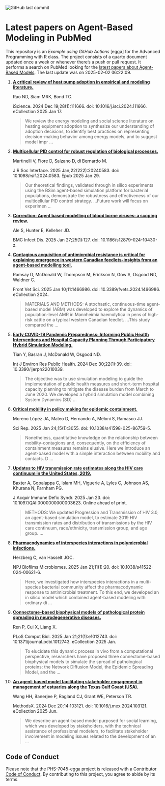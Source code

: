 ![GitHub last
commit](https://img.shields.io/github/last-commit/UofUEpiBio/PHS-7045-egga.png)

# Latest papers on Agent-Based Modeling in PubMed

This repository is an *Example using GitHub Actions* \[egga\] for the
Advanced Programming with R class. The project consists of a quarto
document updated once a week or whenever there’s a push or pull request.
It performs a search on PubMed looking for the <a
href="https://pubmed.ncbi.nlm.nih.gov/?term=agent-based+model&amp;sort=date"
target="_blank">latest papers about Agent-Based Models</a>. The last
update was on 2025-02-02 06:22:09.

<div class="cell">

</div>

1.  [**A critical review of heat pump adoption in empirical and modeling
    literature.**](https://pubmed.ncbi.nlm.nih.gov/39886473/)

    Rao ND, Siam MRK, Bond TC.

    iScience. 2024 Dec 19;28(1):111666. doi: 10.1016/j.isci.2024.111666.
    eCollection 2025 Jan 17.

    > We review the energy modeling and social science literature on
    > heating equipment adoption to synthesize our understanding of
    > adoption decisions, to identify best practices on representing
    > decision-making behavior among energy models, and to suggest model
    > impr …

2.  [**Multicellular PID control for robust regulation of biological
    processes.**](https://pubmed.ncbi.nlm.nih.gov/39876792/)

    Martinelli V, Fiore D, Salzano D, di Bernardo M.

    J R Soc Interface. 2025 Jan;22(222):20240583. doi:
    10.1098/rsif.2024.0583. Epub 2025 Jan 29.

    > Our theoretical findings, validated through in silico experiments
    > using the BSim agent-based simulation platform for bacterial
    > populations, demonstrate the robustness and effectiveness of our
    > multicellular PID control strategy. …Future work will focus on
    > experimen …

3.  [**Correction: Agent based modelling of blood borne viruses: a
    scoping review.**](https://pubmed.ncbi.nlm.nih.gov/39871172/)

    Ale S, Hunter E, Kelleher JD.

    BMC Infect Dis. 2025 Jan 27;25(1):127. doi:
    10.1186/s12879-024-10430-z.

4.  [**Contagious acquisition of antimicrobial resistance is critical
    for explaining emergence in western Canadian feedlots-insights from
    an agent-based modelling
    tool.**](https://pubmed.ncbi.nlm.nih.gov/39867600/)

    Ramsay D, McDonald W, Thompson M, Erickson N, Gow S, Osgood ND,
    Waldner C.

    Front Vet Sci. 2025 Jan 10;11:1466986. doi:
    10.3389/fvets.2024.1466986. eCollection 2024.

    > MATERIALS AND METHODS: A stochastic, continuous-time agent-based
    > model (ABM) was developed to explore the dynamics of
    > population-level AMR in Mannheimia haemolytica in pens of
    > high-risk cattle on a typical western Canadian feedlot. …This
    > study compared the …

5.  [**Early COVID-19 Pandemic Preparedness: Informing Public Health
    Interventions and Hospital Capacity Planning Through Participatory
    Hybrid Simulation
    Modeling.**](https://pubmed.ncbi.nlm.nih.gov/39857491/)

    Tian Y, Basran J, McDonald W, Osgood ND.

    Int J Environ Res Public Health. 2024 Dec 30;22(1):39. doi:
    10.3390/ijerph22010039.

    > The objective was to use simulation modeling to guide the
    > implementation of public health measures and short-term hospital
    > capacity planning to mitigate the disease burden from March to
    > June 2020. We developed a hybrid simulation model combining System
    > Dynamics (SD) …

6.  [**Critical mobility in policy making for epidemic
    containment.**](https://pubmed.ncbi.nlm.nih.gov/39856161/)

    Moreno López JA, Mateo D, Hernando A, Meloni S, Ramasco JJ.

    Sci Rep. 2025 Jan 24;15(1):3055. doi: 10.1038/s41598-025-86759-5.

    > Nonetheless, quantitative knowledge on the relationship between
    > mobility-contagions and, consequently, on the efficiency of
    > containment measures remains elusive. Here we introduce an
    > agent-based model with a simple interaction between mobility and
    > contacts. D …

7.  [**Updates to HIV transmission rate estimates along the HIV care
    continuum in the United States,
    2019.**](https://pubmed.ncbi.nlm.nih.gov/39847445/)

    Baxter A, Gopalappa C, Islam MH, Viguerie A, Lyles C, Johnson AS,
    Khurana N, Farnham PG.

    J Acquir Immune Defic Syndr. 2025 Jan 23. doi:
    10.1097/QAI.0000000000003623. Online ahead of print.

    > METHODS: We updated Progression and Transmission of HIV 3.0, an
    > agent-based simulation model, to estimate 2019 HIV transmission
    > rates and distribution of transmissions by the HIV care continuum,
    > race/ethnicity, transmission group, and age group. …

8.  [**Pharmacodynamics of interspecies interactions in polymicrobial
    infections.**](https://pubmed.ncbi.nlm.nih.gov/39837846/)

    Herzberg C, van Hasselt JGC.

    NPJ Biofilms Microbiomes. 2025 Jan 21;11(1):20. doi:
    10.1038/s41522-024-00621-6.

    > Here, we investigated how interspecies interactions in a
    > multi-species bacterial community affect the pharmacodynamic
    > response to antimicrobial treatment. To this end, we developed an
    > in silico model which combined agent-based modeling with ordinary
    > di …

9.  [**Connectome-based biophysical models of pathological protein
    spreading in neurodegenerative
    diseases.**](https://pubmed.ncbi.nlm.nih.gov/39836660/)

    Ren P, Cui X, Liang X.

    PLoS Comput Biol. 2025 Jan 21;21(1):e1012743. doi:
    10.1371/journal.pcbi.1012743. eCollection 2025 Jan.

    > To elucidate this dynamic process in vivo from a computational
    > perspective, researchers have proposed three connectome-based
    > biophysical models to simulate the spread of pathological
    > proteins: the Network Diffusion Model, the Epidemic Spreading
    > Model, and the …

10. [**An agent-based model facilitating stakeholder engagement in
    management of estuaries along the Texas Gulf Coast
    (USA).**](https://pubmed.ncbi.nlm.nih.gov/39834678/)

    Wang HH, Banerjee P, Ragland CJ, Grant WE, Peterson TR.

    MethodsX. 2024 Dec 20;14:103121. doi: 10.1016/j.mex.2024.103121.
    eCollection 2025 Jun.

    > We describe an agent-based model purposed for social learning,
    > which was developed by stakeholders, with the technical assistance
    > of professional modelers, to facilitate stakeholder involvement in
    > modeling issues related to the development of an …

## Code of Conduct

Please note that the PHS-7045-egga project is released with a
[Contributor Code of
Conduct](https://contributor-covenant.org/version/2/1/CODE_OF_CONDUCT.html).
By contributing to this project, you agree to abide by its terms.

